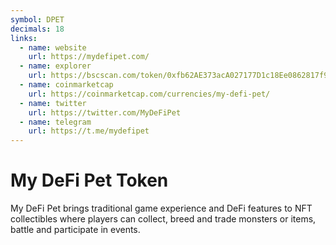 ```yaml
---
symbol: DPET
decimals: 18
links:
  - name: website
    url: https://mydefipet.com/
  - name: explorer
    url: https://bscscan.com/token/0xfb62AE373acA027177D1c18Ee0862817f9080d08
  - name: coinmarketcap
    url: https://coinmarketcap.com/currencies/my-defi-pet/
  - name: twitter
    url: https://twitter.com/MyDeFiPet
  - name: telegram
    url: https://t.me/mydefipet
---
```


# My DeFi Pet Token

My DeFi Pet brings traditional game experience and DeFi features to NFT collectibles where players can collect, breed and trade monsters or items, battle and participate in events.

